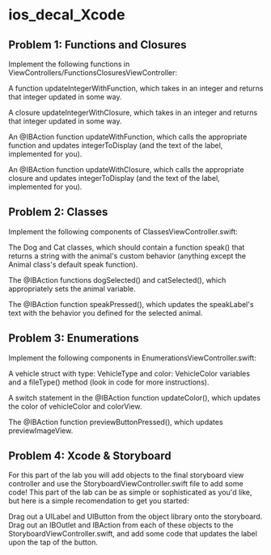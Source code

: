 # ios_decal_Xcode

## Problem 1: Functions and Closures
Implement the following functions in ViewControllers/FunctionsClosuresViewController:

A function updateIntegerWithFunction, which takes in an integer and returns that integer updated in some way.

A closure updateIntegerWithClosure, which takes in an integer and returns that integer updated in some way.

An @IBAction function updateWithFunction, which calls the appropriate function and updates integerToDisplay (and the text of the label, implemented for you).

An @IBAction function updateWithClosure, which calls the appropriate closure and updates integerToDisplay (and the text of the label, implemented for you).

## Problem 2: Classes
Implement the following components of ClassesViewController.swift:

The Dog and Cat classes, which should contain a function speak() that returns a string with the animal's custom behavior (anything except the Animal class's default speak function).

The @IBAction functions dogSelected() and catSelected(), which appropriately sets the animal variable.

The @IBAction function speakPressed(), which updates the speakLabel's text with the behavior you defined for the selected animal.

## Problem 3: Enumerations
Implement the following components in EnumerationsViewController.swift:

A vehicle struct with type: VehicleType and color: VehicleColor variables and a fileType() method (look in code for more instructions).

A switch statement in the @IBAction function updateColor(), which updates the color of vehicleColor and colorView.

The @IBAction function previewButtonPressed(), which updates previewImageView.

## Problem 4: Xcode & Storyboard
For this part of the lab you will add objects to the final storyboard view controller and use the StoryboardViewController.swift file to add some code! This part of the lab can be as simple or sophisticated as you'd like, but here is a simple recomendation to get you started:

Drag out a UILabel and UIButton from the object library onto the storyboard. Drag out an IBOutlet and IBAction from each of these objects to the StoryboardViewController.swift, and add some code that updates the label upon the tap of the button.
